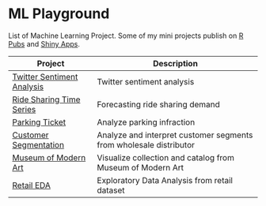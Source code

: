 # ML Playground

List of Machine Learning Project. Some of my mini projects publish on [R Pubs](https://rpubs.com/muslimalfatih) and [Shiny Apps](https://www.shinyapps.io/).

| Project | Description |
| ------- | ----------- |
| [Twitter Sentiment Analysis](#) | Twitter sentiment analysis |
| [Ride Sharing Time Series](https://rpubs.com/muslimalfatih/time-series-ride-sharing) | Forecasting ride sharing demand |
| [Parking Ticket](https://rpubs.com/muslimalfatih/parking-ticket) | Analyze parking infraction |
| [Customer Segmentation](https://rpubs.com/muslimalfatih/customer-segmentation) | Analyze and interpret customer segments from wholesale distributor |
| [Museum of Modern Art](https://muslimalfatih.shinyapps.io/museum-modern-art) | Visualize collection and catalog from Museum of Modern Art  |
| [Retail EDA](#) | Exploratory Data Analysis from retail dataset |
